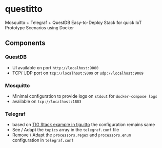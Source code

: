 # questitto
Mosquitto + Telegraf + QuestDB Easy-to-Deploy Stack for quick IoT Prototype Scenarios using Docker

## Components

### QuestDB
- UI available on port `http://localhost:9000`
- TCP/ UDP port on `tcp://localhost:9009` or `udp://localhost:9009`

### Mosquitto
- Minimal configuration to provide logs on `stdout` for `docker-compose logs`
- available on `tcp://localhost:1883`

### Telegraf
- based on [TIG Stack example in tiguitto](https://github.com/shantanoo-desai/tiguitto) the configuration remains same
- See / Adapt the `topics` array in the `telegraf.conf` file
- Remove / Adapt the `processors.regex` and `processors.enum` configuration in `telegraf.conf`

